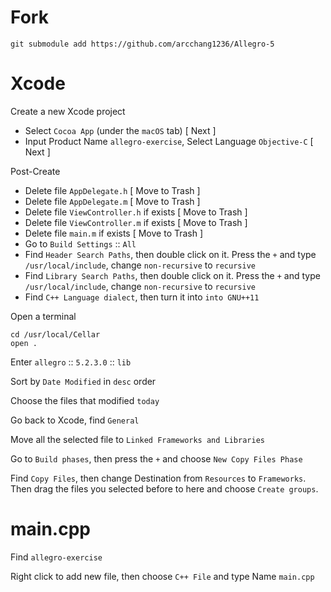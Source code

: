 # Fork

```
git submodule add https://github.com/arcchang1236/Allegro-5 
```

# Xcode

Create a new Xcode project

* Select `Cocoa App` (under the `macOS` tab) [ Next ]
* Input Product Name `allegro-exercise`, Select Language `Objective-C` [ Next ]

Post-Create

* Delete file `AppDelegate.h` [ Move to Trash ]
* Delete file `AppDelegate.m` [ Move to Trash ]
* Delete file `ViewController.h` if exists [ Move to Trash ]
* Delete file `ViewController.m` if exists [ Move to Trash ]
* Delete file `main.m` if exists [ Move to Trash ]
* Go to `Build Settings` :: `All`
* Find `Header Search Paths`, then double click on it. Press the `+` and type `/usr/local/include`, change `non-recursive` to `recursive`
* Find `Library Search Paths`, then double click on it. Press the `+` and type `/usr/local/include`, change `non-recursive` to `recursive`
* Find `C++ Language dialect`, then turn it into `into GNU++11`

Open a terminal

```
cd /usr/local/Cellar
open .
```

Enter `allegro` :: `5.2.3.0` :: `lib`

Sort by `Date Modified` in `desc` order

Choose the files that modified `today`

Go back to Xcode, find `General`

Move all the selected file to `Linked Frameworks and Libraries`

Go to `Build phases`, then press the `+` and choose `New Copy Files Phase`

Find `Copy Files`, then change Destination from `Resources` to `Frameworks`. Then drag the files you selected before to here and choose `Create groups`.

# main.cpp

Find `allegro-exercise`

Right click to add new file, then choose `C++ File` and type Name `main.cpp`
